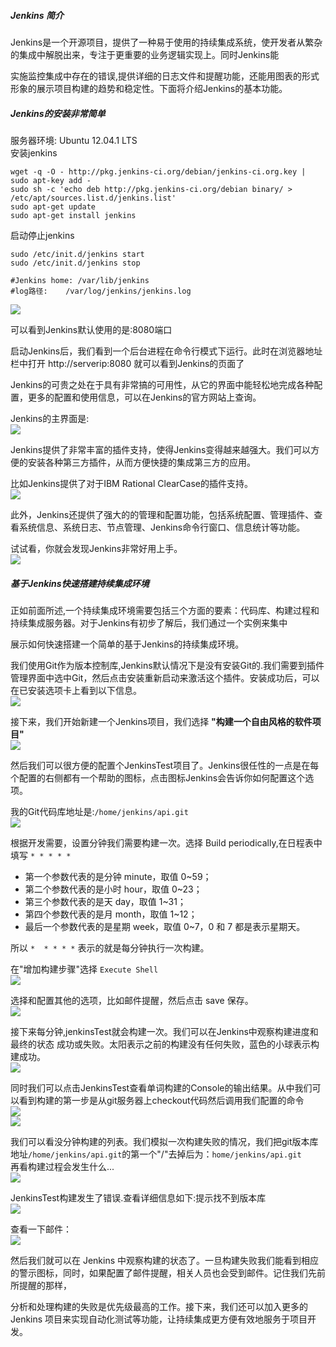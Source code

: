 ##### Jenkins 简介  

Jenkins是一个开源项目，提供了一种易于使用的持续集成系统，使开发者从繁杂的集成中解脱出来，专注于更重要的业务逻辑实现上。同时Jenkins能  

实施监控集成中存在的错误,提供详细的日志文件和提醒功能，还能用图表的形式形象的展示项目构建的趋势和稳定性。下面将介绍Jenkins的基本功能。  

##### Jenkins的安装非常简单  
 
服务器环境: Ubuntu 12.04.1 LTS  
安装jenkins  
 
```console
wget -q -O - http://pkg.jenkins-ci.org/debian/jenkins-ci.org.key | sudo apt-key add -
sudo sh -c 'echo deb http://pkg.jenkins-ci.org/debian binary/ > /etc/apt/sources.list.d/jenkins.list'
sudo apt-get update
sudo apt-get install jenkins
```

启动停止jenkins  

```console
sudo /etc/init.d/jenkins start
sudo /etc/init.d/jenkins stop

#Jenkins home: /var/lib/jenkins
#log路径:    /var/log/jenkins/jenkins.log
```

![](_v_images/20190428113906095_32550.png)  

可以看到Jenkins默认使用的是:8080端口  

启动Jenkins后，我们看到一个后台进程在命令行模式下运行。此时在浏览器地址栏中打开 http://serverip:8080 就可以看到Jenkins的页面了  

Jenkins的可贵之处在于具有非常搞的可用性，从它的界面中能轻松地完成各种配置，更多的配置和使用信息，可以在Jenkins的官方网站上查询。  

Jenkins的主界面是:  
![](_v_images/20190428113944526_13374.png)  

Jenkins提供了非常丰富的插件支持，使得Jenkins变得越来越强大。我们可以方便的安装各种第三方插件，从而方便快捷的集成第三方的应用。  

比如Jenkins提供了对于IBM Rational ClearCase的插件支持。  
![](_v_images/20190428114010478_30232.png)  

此外，Jenkins还提供了强大的的管理和配置功能，包括系统配置、管理插件、查看系统信息、系统日志、节点管理、Jenkins命令行窗口、信息统计等功能。  

试试看，你就会发现Jenkins非常好用上手。  
![](_v_images/20190428114313024_21462.png)  

##### 基于Jenkins快速搭建持续集成环境

正如前面所述,一个持续集成环境需要包括三个方面的要素：代码库、构建过程和持续集成服务器。对于Jenkins有初步了解后，我们通过一个实例来集中  

展示如何快速搭建一个简单的基于Jenkins的持续集成环境。  

我们使用Git作为版本控制库,Jenkins默认情况下是没有安装Git的.我们需要到插件管理界面中选中Git，然后点击安装重新启动来激活这个插件。安装成功后，可以在已安装选项卡上看到以下信息。  
![](_v_images/20190428114417598_15533.png)  

接下来，我们开始新建一个Jenkins项目，我们选择 **"构建一个自由风格的软件项目"**  
![](_v_images/20190428114438719_30754.png)  

然后我们可以很方便的配置个JenkinsTest项目了。Jenkins很任性的一点是在每个配置的右侧都有一个帮助的图标，点击图标Jenkins会告诉你如何配置这个选项。  

我的Git代码库地址是:`/home/jenkins/api.git`  
![](_v_images/20190428114513598_12095.png)  

根据开发需要，设置分钟我们需要构建一次。选择 Build periodically,在日程表中填写 `* * * * *`  

* 第一个参数代表的是分钟 minute，取值 0~59；
* 第二个参数代表的是小时 hour，取值 0~23；
* 第三个参数代表的是天 day，取值 1~31；
* 第四个参数代表的是月 month，取值 1~12；
* 最后一个参数代表的是星期 week，取值 0~7，0 和 7 都是表示星期天。  

所以 `*  * * * *` 表示的就是每分钟执行一次构建。  

在"增加构建步骤"选择 `Execute Shell`  
![](_v_images/20190428114632400_11046.png)  

选择和配置其他的选项，比如邮件提醒，然后点击 save 保存。  
![](_v_images/20190428114647023_31403.png)  

接下来每分钟,jenkinsTest就会构建一次。我们可以在Jenkins中观察构建进度和最终的状态 成功或失败。太阳表示之前的构建没有任何失败，蓝色的小球表示构建成功。  
![](_v_images/20190428114705599_3488.png)  

同时我们可以点击JenkinsTest查看单词构建的Console的输出结果。从中我们可以看到构建的第一步是从git服务器上checkout代码然后调用我们配置的命令  
![](_v_images/20190428114726336_11940.png)  
![](_v_images/20190428114733616_25250.png)  

我们可以看没分钟构建的列表。我们模拟一次构建失败的情况，我们把git版本库地址`/home/jenkins/api.git`的第一个"/"去掉后为：`home/jenkins/api.git`  
再看构建过程会发生什么...  
![](_v_images/20190428114804450_21364.png)  

JenkinsTest构建发生了错误.查看详细信息如下:提示找不到版本库  
![](_v_images/20190428114817281_9416.png)  

查看一下邮件：  
![](_v_images/20190428114828339_9951.png)  

然后我们就可以在 Jenkins 中观察构建的状态了。一旦构建失败我们能看到相应的警示图标，同时，如果配置了邮件提醒，相关人员也会受到邮件。记住我们先前所提醒的那样，  

分析和处理构建的失败是优先级最高的工作。接下来，我们还可以加入更多的 Jenkins 项目来实现自动化测试等功能，让持续集成更方便有效地服务于项目开发。  
